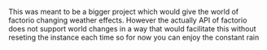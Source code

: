 This was meant to be a bigger project which would give the world of factorio changing weather effects. However the actually API of factorio does not support world changes in a way that would facilitate this without reseting the instance each time so for now you can enjoy the constant rain
